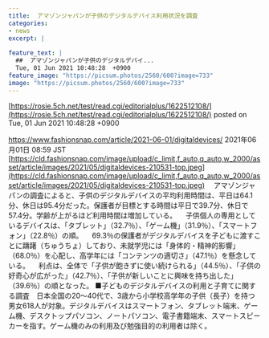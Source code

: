 ```yaml
---
title:  アマゾンジャパンが子供のデジタルデバイス利用状況を調査  
categories:
- news
excerpt: |
  
feature_text: |
  ##  アマゾンジャパンが子供のデジタルデバイ...
  Tue, 01 Jun 2021 10:48:28  +0900
feature_image: "https://picsum.photos/2560/600?image=733"
image: "https://picsum.photos/2560/600?image=733"
---
```


[https://rosie.5ch.net/test/read.cgi/editorialplus/1622512108/](https://rosie.5ch.net/test/read.cgi/editorialplus/1622512108/)
posted on Tue, 01 Jun 2021 10:48:28  +0900

<!--more-->

https://www.fashionsnap.com/article/2021-06-01/digitaldevices/ 2021年06月01日 08:59 JST [https://cld.fashionsnap.com/image/upload/c_limit,f_auto,q_auto,w_2000/asset/article/images/2021/05/digitaldevices-210531-top.jpeg](https://cld.fashionsnap.com/image/upload/c_limit,f_auto,q_auto,w_2000/asset/article/images/2021/05/digitaldevices-210531-top.jpeg) 　アマゾンジャパンの調査によると、子供のデジタルデバイスの平均利用時間は、平日は64.1分、休日は95.4分だった。保護者が目標とする時間は平日で39.7分、休日で57.4分。学齢が上がるほど利用時間は増加している。 　子供個人の専用としているデバイスは、「タブレット」（32.7％）、「ゲーム機」（31.9％）、「スマートフォン」（22.8％）の順。 　69.3％の保護者がデジタルデバイスを子どもに渡すことに躊躇（ちゅうちょ）しており、未就学児には「身体的・精神的影響」（68.0％）を心配し、高学年には「コンテンツの適切さ」（47.1％）を懸念している。 　利点は、全体で「子供が飽きずに使い続けられる」（44.5％）、「子供の好奇心が広がった」（42.7％）、「子供が新しいことに興味を持ち出した」（39.6％）の順となった。 ■子どものデジタルデバイスの利用と子育てに関する調査　日本全国の20〜40代で、3歳から小学校高学年の子供（長子）を持つ男女618人が対象。デジタルデバイスはスマートフォン、タブレット端末、ゲーム機、デスクトップパソコン、ノートパソコン、電子書籍端末、スマートスピーカーを指す。ゲーム機のみの利用及び勉強目的の利用者は除く。

